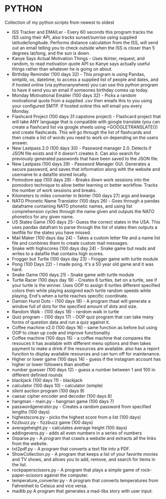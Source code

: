 # PYTHON

Collection of my python scripts from newest to oldest


- ISS Tracker and EMAILer - Every 60 seconds this program tracks the ISS using their API, also tracks sunset/sunrise using supplied latitude/longitude. Performs distance calculation from the ISS, will send out an email telling you to check outside when the ISS is closer than 5 degrees lat/long, and the sun is down.
- Kanye Says Actual Motivation Things - Uses tkinter, request, and random, to read motivation quote API so Kanye says actually useful things rather than whatever he is going on about.
- Birthday Reminder  (100 days 32) - This program is using Pandas, smtplib, os, datetime, to access a supplied list of people and dates, and if hosted online (via pythonanywhere) you can use this python program to have it send you an email if someones birthday comes up today.
- Monday Motivational Emailer (100 days 32) - Picks a random motivational quote from a supplied .csv then emails this to you using your configured SMTP. If hosted online this will email you every Monday.
- Flashcard Project (100 days 31 capstone project) - Flashcard project that will take ANY language that is compatible with google translate (you can create a flashcard list via google sheets using =GOOGLETRANSLATE()) and create flashcards. This will go through the list of flashcards and then create a list of words you need to work on depending on the users answer.
- New Lastpass 2.0 (100 days 30) - Password manager 2.0. Detects if JSON file exists and if it doesn't creates it. Can also search for previously generated passwords that have been saved to the JSON file.
- New Lastpass (100 days 29) - Password Manager GUI. Generates a secure password, and saves that information along with the website and username to a datafile stored locally.
- Pomodore app (100 days 28) - Breaks down work sessions into the pomodoro technique to allow better learning or better workflow. Tracks the number of work sessions and breaks.
- Kilometers to miles converter in tkinter (100 days 27) args and kwargs
- NATO Phonetic Name Translator (100 days 26) - Goes through a pandas dataframe containing NATO phonetic names, and using list comprehension cycles through the name given and outputs the NATO phonetics for any given name.
- US States Game (100 days 25- Guess the correct states in the USA. This uses pandas datafram to parse through the list of states then outputs a textfile for the states you have missed.
- Mail Maker (100 days day 24) - Takes a custom letter file and a name list file and combines them to create custom mail messages.
- Snake with highscores (100 days day 24) - Snake game but reads and writes to a datafile that contains high scores.
- Frogger but Turtle (100 days day 23) - Frogger game with turtle module
- Pong (100 Days 22) - I made pong. It's a 50 year old game and it was hard.
- Snake Game (100 days 21) - Snake game with turtle module
- Turtle Racer (100 days day 19) - Creates 6 turtles, bet on a turtle, see if your turtle is the winner. Uses OOP to assign 6 turtles different specified colors then while playing assigned each turtle random speeds while playing. End's when a turtle reaches specific coordinate.
- Damien Hurst Dots - (100 days 18) - A program thaat will generate a window full of dots for the specified amount of dots and size. 
- Random Walk - (100 days 18) - random walk in turtle
- Quiz program - (100 days 17) - OOP quiz program that can take many forms of question data and run a quiz against it.
- Coffee machine v2.0 (100 days 16) - same function as before but using OOP to clean up code and improve functionality
- Coffee machine (100 days 15) - a coffee machine that compares the resouces it has available with different menu options and then takes payment to make a drink if the resources are available. also has a report function to display available resources and can turn off for maintenance.
- Higher or lower game (100 days 14) - guess if the instagram account has higher or lower followers than another
- number guesser (100 days 12) - guess a number between 1 and 100 in different definied rounds
- blackjack (100 days 11) - blackjack
- calculator (100 days 10) - calculator (simple)
- silent auction program (100 days 9)
- caesar cipher encoder and decoder (100 days 8)
- hangman - main.py - hangman game (100 days 7)
- passwordgenerator.py - Creates a random password from specified lengths (100 days)
- highestscore.py - picks the highest score from a list (100 days)
- fizzbuzz.py - fizzbuzz game (100 days)
- averageheight.py - calculates average height (100 days)
- addingevens.py - adds all even numbers in a series of numbers
- 0xparse.py - A program that crawls a website and extracts all the links from the website.
- txt2pdf.py - A program that converts a text file into a PDF.
- ShowCollection.py - A program that keeps a list of your favorite movies and TV shows, and allows you to add, remove, and search for items in the list.
- rockpaperscissors.py - A program that plays a simple game of rock-paper-scissors against the computer.
- temperature_converter.py - A program that converts temperatures from Fahrenheit to Celsius and vice versa.
- madlib.py A program that generates a mad-libs story with user input.
